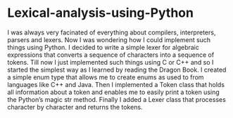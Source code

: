 # Lexical-analysis-using-Python
I was always very facinated of everything about compilers, interpreters, parsers and lexers. Now I was wondering how I could implement such things using Python. I decided to write a simple lexer for algebraic expressions that converts a sequence of characters into a sequence of tokens. Till now I just implemented such things using C or C++ and so I started the simplest way as I learned by reading the Dragon Book.
I created a simple enum type that allows me to create enums as used to from languages like C++ and Java. Then I implemented a Token class that holds all information about a token and enables me to easily print a token using the Python’s magic str method. Finally I added a Lexer class that processes character by character and returns the tokens.
